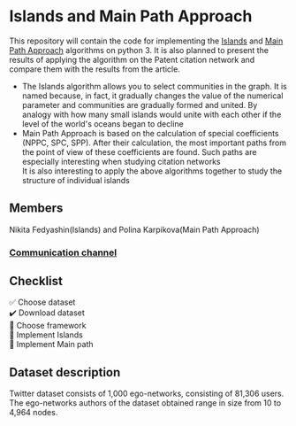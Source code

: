 # Islands and Main Path Approach
This repository will contain the code for implementing the [Islands](http://vlado.fmf.uni-lj.si/pub/networks/Doc/Sunbelt/islands.pdf) and [Main Path Approach](https://arxiv.org/pdf/cs/0309023.pdf) algorithms on python 3. It is also planned to present the results of applying the algorithm on the Patent citation network and compare them with the results from the article.  
+ The Islands algorithm allows you to select communities in the graph. It is named because, in fact, it gradually changes the value of the numerical parameter and communities are gradually formed and united. By analogy with how many small islands would unite with each other if the level of the world's oceans began to decline
+ Main Path Approach is based on the calculation of special coefficients (NPPC, SPC, SPP). After their calculation, the most important paths from the point of view of these coefficients are found. Such paths are especially interesting when studying citation networks  
It is also interesting to apply the above algorithms together to study the structure of individual islands
## Members
Nikita Fedyashin(Islands) and Polina Karpikova(Main Path Approach)
### [Communication channel](https://t.me/+q0NI6z5G61JiMzky)
## Checklist
:white_check_mark: Choose dataset  
:heavy_check_mark: Download dataset  
:black_square_button: Choose framework  
:black_square_button: Implement Islands  
:black_square_button: Implement Main path  
## Dataset description
Twitter dataset consists of 1,000 ego-networks, consisting of 81,306 users. The ego-networks authors of the dataset obtained range in size from 10 to 4,964 nodes.
